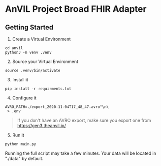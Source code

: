 # AnVIL Project Broad FHIR Adapter

## Getting Started

1. Create a Virtual Environment

```
cd anvil
python3 -m venv .venv
```

2. Source your Virtual Environment

```
source .venv/bin/activate
```

3. Install it

```
pip install -r requirments.txt
```

4. Configure it

```
AVRO_PATH=./export_2020-11-04T17_48_47.avro"\n\
 > .env
```

> If you don't have an AVRO export, make sure you export one from https://gen3.theanvil.io/

5. Run it

```
python main.py
```

Running the full script may take a few minutes. Your data will be located in "./data" by default.
